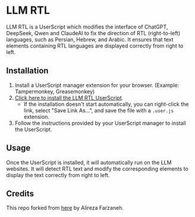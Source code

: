 # LLM RTL

LLM RTL is a UserScript which modifies the interface of ChatGPT, DeepSeek, Qwen and ClaudeAI to fix the direction of RTL (right-to-left) languages, such as Persian, Hebrew, and Arabic. It ensures that text elements containing RTL languages are displayed correctly from right to left.

## Installation

1. Install a UserScript manager extension for your browser. (Example: Tampermonkey, Greasemonkey)
2. [Click here to install the LLM RTL UserScript](https://github.com/HUSSEIN-Syu/LLMs-RTL/blob/main/LLMs-RTL.user.js).
   - If the installation doesn't start automatically, you can right-click the link, select "Save Link As...", and save the file with a `.user.js` extension.
3. Follow the instructions provided by your UserScript manager to install the UserScript.

## Usage

Once the UserScript is installed, it will automatically run on the LLM websites. It will detect RTL text and modify the corresponding elements to display the text correctly from right to left.

## Credits

This repo forked from [here](https://github.com/AlirezaF80/ChatGPT-RTL) by Alireza Farzaneh.
